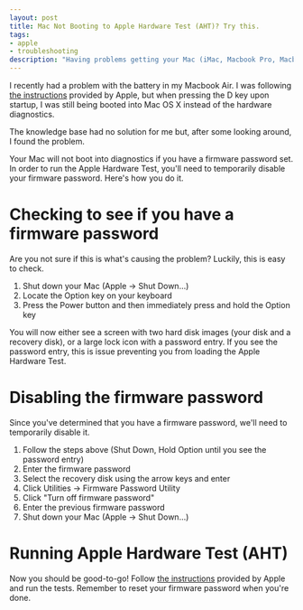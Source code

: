 ```yaml
---
layout: post
title: Mac Not Booting to Apple Hardware Test (AHT)? Try this.
tags:
- apple
- troubleshooting
description: "Having problems getting your Mac (iMac, Macbook Pro, Macbook Air) to boot into Apple Hardware Test (AHT)? If your Mac won't boot into the hardware test, there's a simple solution you might not have thought of."
---
```


I recently had a problem with the battery in my Macbook Air. I was following [the instructions](http://support.apple.com/kb/ht1509) provided by Apple, but when pressing the D key upon startup, I was still being booted into Mac OS X instead of the hardware diagnostics.  

The knowledge base had no solution for me but, after some looking around, I found the problem.  

Your Mac will not boot into diagnostics if you have a firmware password set. In order to run the Apple Hardware Test, you'll need to temporarily disable your firmware password. Here's how you do it.  

# Checking to see if you have a firmware password
Are you not sure if this is what's causing the problem? Luckily, this is easy to check.

1. Shut down your Mac (Apple -> Shut Down...)
2. Locate the Option key on your keyboard
3. Press the Power button and then immediately press and hold the Option key

You will now either see a screen with two hard disk images (your disk and a recovery disk), or a large lock icon with a password entry. If you see the password entry, this is issue preventing you from loading the Apple Hardware Test.

# Disabling the firmware password
Since you've determined that you have a firmware password, we'll need to temporarily disable it.

1. Follow the steps above (Shut Down, Hold Option until you see the password entry)
2. Enter the firmware password
3. Select the recovery disk using the arrow keys and enter
4. Click Utilities -> Firmware Password Utility
5. Click "Turn off firmware password"
6. Enter the previous firmware password
7. Shut down your Mac (Apple -> Shut Down...)

# Running Apple Hardware Test (AHT)
Now you should be good-to-go! Follow [the instructions](http://support.apple.com/kb/ht1509) provided by Apple and run the tests. Remember to reset your firmware password when you're done.
